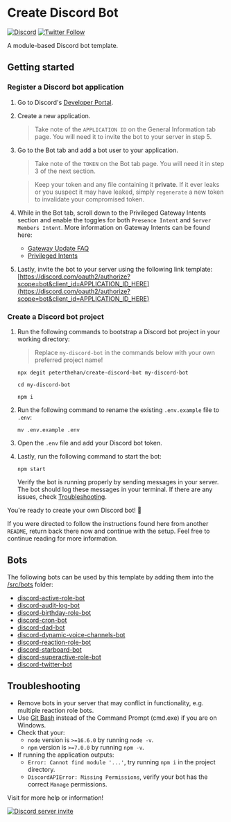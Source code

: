 # Create Discord Bot

[![Discord](https://discord.com/api/guilds/258167954913361930/embed.png)](https://discord.gg/WjEFnzC) [![Twitter Follow](https://img.shields.io/twitter/follow/peterthehan.svg?style=social)](https://twitter.com/peterthehan)

A module-based Discord bot template.

## Getting started

### Register a Discord bot application

1. Go to Discord's [Developer Portal](https://discord.com/developers/applications).
2. Create a new application.

   > Take note of the `APPLICATION ID` on the General Information tab page. You will need it to invite the bot to your server in step 5.

3. Go to the Bot tab and add a bot user to your application.

   > Take note of the `TOKEN` on the Bot tab page. You will need it in step 3 of the next section.

   > Keep your token and any file containing it **private**. If it ever leaks or you suspect it may have leaked, simply `regenerate` a new token to invalidate your compromised token.

4. While in the Bot tab, scroll down to the Privileged Gateway Intents section and enable the toggles for both `Presence Intent` and `Server Members Intent`. More information on Gateway Intents can be found here:

   - [Gateway Update FAQ](https://support-dev.discord.com/hc/en-us/articles/360056426994)
   - [Privileged Intents](https://discord.com/developers/docs/topics/gateway#privileged-intents)

5. Lastly, invite the bot to your server using the following link template: [https://discord.com/oauth2/authorize?scope=bot&client_id=APPLICATION_ID_HERE](https://discord.com/oauth2/authorize?scope=bot&client_id=APPLICATION_ID_HERE)

### Create a Discord bot project

1. Run the following commands to bootstrap a Discord bot project in your working directory:

   > Replace `my-discord-bot` in the commands below with your own preferred project name!

   ```
   npx degit peterthehan/create-discord-bot my-discord-bot
   ```

   ```
   cd my-discord-bot
   ```

   ```
   npm i
   ```

2. Run the following command to rename the existing `.env.example` file to `.env`:

   ```
   mv .env.example .env
   ```

3. Open the `.env` file and add your Discord bot token.

4. Lastly, run the following command to start the bot:

   ```
   npm start
   ```

   Verify the bot is running properly by sending messages in your server. The bot should log these messages in your terminal. If there are any issues, check [Troubleshooting](#troubleshooting).

You're ready to create your own Discord bot! 🎉

If you were directed to follow the instructions found here from another `README`, return back there now and continue with the setup. Feel free to continue reading for more information.

## Bots

The following bots can be used by this template by adding them into the [/src/bots](./src/bots) folder:

- [discord-active-role-bot](https://github.com/peterthehan/discord-active-role-bot)
- [discord-audit-log-bot](https://github.com/peterthehan/discord-audit-log-bot)
- [discord-birthday-role-bot](https://github.com/peterthehan/discord-birthday-role-bot)
- [discord-cron-bot](https://github.com/peterthehan/discord-cron-bot)
- [discord-dad-bot](https://github.com/peterthehan/discord-dad-bot)
- [discord-dynamic-voice-channels-bot](https://github.com/peterthehan/discord-dynamic-voice-channels-bot)
- [discord-reaction-role-bot](https://github.com/peterthehan/discord-reaction-role-bot)
- [discord-starboard-bot](https://github.com/peterthehan/discord-starboard-bot)
- [discord-superactive-role-bot](https://github.com/peterthehan/discord-superactive-role-bot)
- [discord-twitter-bot](https://github.com/peterthehan/discord-twitter-bot)

## Troubleshooting

- Remove bots in your server that may conflict in functionality, e.g. multiple reaction role bots.
- Use [Git Bash](https://git-scm.com/downloads) instead of the Command Prompt (cmd.exe) if you are on Windows.
- Check that your:
  - `node` version is `>=16.6.0` by running `node -v`.
  - `npm` version is `>=7.0.0` by running `npm -v`.
- If running the application outputs:
  - `Error: Cannot find module '...'`, try running `npm i` in the project directory.
  - `DiscordAPIError: Missing Permissions`, verify your bot has the correct `Manage` permissions.

Visit for more help or information!

<a href="https://discord.gg/WjEFnzC">
  <img src="https://discord.com/api/guilds/258167954913361930/embed.png?style=banner2" title="Discord server invite" alt="Discord server invite" />
</a>
